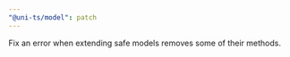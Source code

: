 ```yaml
---
"@uni-ts/model": patch
---
```


Fix an error when extending safe models removes some of their methods.
